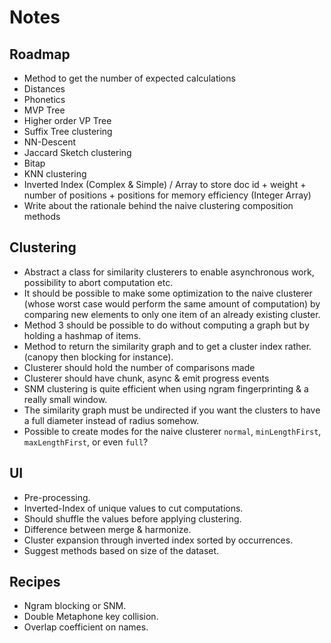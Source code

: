 # Notes

## Roadmap

* Method to get the number of expected calculations
* Distances
* Phonetics
* MVP Tree
* Higher order VP Tree
* Suffix Tree clustering
* NN-Descent
* Jaccard Sketch clustering
* Bitap
* KNN clustering
* Inverted Index (Complex & Simple) / Array to store doc id + weight + number of positions + positions for memory efficiency (Integer Array)
* Write about the rationale behind the naive clustering composition methods

## Clustering

* Abstract a class for similarity clusterers to enable asynchronous work, possibility to abort computation etc.
* It should be possible to make some optimization to the naive clusterer (whose worst case would perform the same amount of computation) by comparing new elements to only one item of an already existing cluster.
* Method 3 should be possible to do without computing a graph but by holding a hashmap of items.
* Method to return the similarity graph and to get a cluster index rather. (canopy then blocking for instance).
* Clusterer should hold the number of comparisons made
* Clusterer should have chunk, async & emit progress events
* SNM clustering is quite efficient when using ngram fingerprinting & a really small window.
* The similarity graph must be undirected if you want the clusters to have a full diameter instead of radius somehow.
* Possible to create modes for the naive clusterer `normal`, `minLengthFirst`, `maxLengthFirst`, or even `full`?

## UI

* Pre-processing.
* Inverted-Index of unique values to cut computations.
* Should shuffle the values before applying clustering.
* Difference between merge & harmonize.
* Cluster expansion through inverted index sorted by occurrences.
* Suggest methods based on size of the dataset.

## Recipes

* Ngram blocking or SNM.
* Double Metaphone key collision.
* Overlap coefficient on names.
